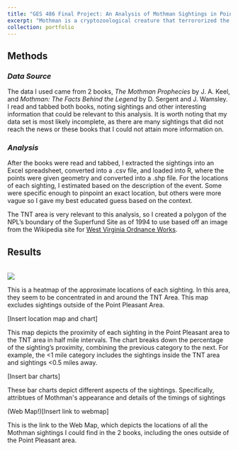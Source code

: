 ```yaml
---
title: "GES 486 Final Project: An Analysis of Mothman Sightings in Point Pleasant, WV from 1966-1967"
excerpt: "Mothman is a cryptozoological creature that terrororized the citizens of Point Pleasant, WV and surrounding areas between 1966-1967. Here, I present an analysis of the sighings I could find information about. Image of Mothman Statue in Point Pleasant from [The Charleston Gazette](https://www.wvgazettemail.com/arts_and_entertainment/annual-mothman-festival-makes-point-pleasant-a-paranormal-paradise-this-weekend/article_1a0652dc-d480-5c2e-809a-5db33dd90f7d.html) <br/><img src='/images/mothman_statue.jpg'>"
collection: portfolio
---
```

## **Methods**

### ***Data Source***

The data I used came from 2 books, *The Mothman Prophecies* by J. A. Keel, and *Mothman: The Facts Behind the Legend* by D. Sergent and J. Wamsley. I read and tabbed both books, noting sightings and other interesting information that could be relevant to this analysis. It is worth noting that my data set is most likely incomplete, as there are many sightings that did not reach the news or these books that I could not attain more information on.

### ***Analysis***

After the books were read and tabbed, I extracted the sightings into an Excel spreadsheet, converted into a .csv file, and loaded into R, where the points were given geometry and converted into a .shp file. For the locations of each sighting, I estimated based on the description of the event. Some were specific enough to pinpoint an exact location, but others were more vague so I gave my best educated guess based on the context. 
	
The TNT area is very relevant to this analysis, so I created a polygon of the NPL’s boundary of the Superfund Site as of 1994 to use based off an image from the Wikipedia site for [West Virginia Ordnance Works](https://en.wikipedia.org/wiki/West_Virginia_Ordnance_Works#).

## **Results**
<br/><img src='/images/mothman_heatmap.jpg'>

This is a heatmap of the approximate locations of each sighting. In this area, they seem to be concentrated in and around the TNT Area. This map excludes sightings outside of the Point Pleasant Area.

[Insert location map and chart]

This map depicts the proximity of each sighting in the Point Pleasant area to the TNT area in half mile intervals. The chart breaks down the percentage of the sighting’s proximity, combining the previous category to the next. For example, the <1 mile category includes the sightings inside the TNT area and sightings <0.5 miles away.

[Insert bar charts]

These bar charts depict different aspects of the sightings. Specifically, attribtues of Mothman's appearance and details of the timings of sightings

(Web Map!)[Insert link to webmap]

This is the link to the Web Map, which depicts the locations of all the Mothman sightings I could find in the 2 books, including the ones outside of the Point Pleasant area.

